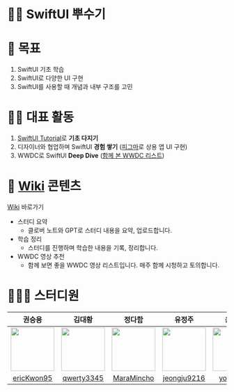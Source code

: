 # 👊🏻 SwiftUI 뿌수기

# 🎯 목표
1. SwiftUI 기초 학습
2. SwiftUI로 다양한 UI 구현
3. SwiftUI를 사용할 때 개념과 내부 구조를 고민

# 🏃🏻 대표 활동
1. [SwiftUI Tutorial](https://developer.apple.com/tutorials/swiftui)로 **기초 다지기**
2. 디자이너와 협업하며 SwiftUI **경험 쌓기** ([피그마](https://www.figma.com/design/qrlbOp6UoxE38H7gcxEosB/🚀-Boost--SwiftUI-Study?node-id=0-1&t=dZ9cJ9IU9nNUYKqQ-0)로 상용 앱 UI 구현)
3. WWDC로 SwiftUI **Deep Dive** ([함께 본 WWDC 리스트](https://github.com/BoostSwiftUI/SwiftUI/wiki#-wwdc))

# 📝 [Wiki](https://github.com/BoostSwiftUI/SwiftUI/wiki) 콘텐츠
[Wiki](https://github.com/BoostSwiftUI/SwiftUI/wiki) 바로가기
- 스터디 요약
  - 클로버 노트와 GPT로 스터디 내용을 요약, 업로드합니다.
- 학습 정리
  - 스터디를 진행하며 학습한 내용을 기록, 정리합니다.
- WWDC 영상 추천
  - 함께 보면 좋을 WWDC 영상 리스트입니다. 매주 함께 시청하고 토의합니다.

# 🧑🏻‍💻 스터디원
| 권승용 | 김대황 | 정다함 | 유정주 | 윤동주 | 이준복 | 홍승현 |
| :--: | :--: | :--: | :--: | :--: | :--: | :--: |
| <a href="https://github.com/ericKwon95"><img src="https://avatars.githubusercontent.com/u/22342277?v=4" width="100"></a> | <a href="https://github.com/qwerty3345"><img src="https://avatars.githubusercontent.com/u/59835351?v=4" width="100"></a> | <a href="https://github.com/MaraMincho"><img src="https://avatars.githubusercontent.com/u/103064352?v=4" width="100"></a> | <a href="https://github.com/jeongju9216"><img src="https://avatars.githubusercontent.com/u/89075274?v=4" width="100"></a> | <a href="https://github.com/yoondj98"><img src="https://avatars.githubusercontent.com/u/54929503?v=4" width="100"></a> | <a href="https://github.com/junbok97"><img src="https://avatars.githubusercontent.com/u/71696675?v=4" width="100"></a> | <a href="https://github.com/WhiteHyun"><img src="https://avatars.githubusercontent.com/u/57972338?v=4" width="100"></a> |
| [ericKwon95](https://github.com/ericKwon95) | [qwerty3345](https://github.com/qwerty3345) | [MaraMincho](https://github.com/MaraMincho) | [jeongju9216](https://github.com/jeongju9216) | [yoondj98](https://github.com/yoondj98) | [junbok97](https://github.com/junbok97) | [WhiteHyun](https://github.com/WhiteHyun) |
